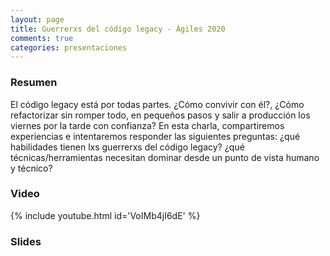 ```yaml
---
layout: page
title: Guerrerxs del código legacy - Ágiles 2020
comments: true
categories: presentaciones
---
```


### Resumen

El código legacy está por todas partes. ¿Cómo convivir con él?, ¿Cómo refactorizar sin romper todo, en pequeños pasos y salir a producción los viernes por la tarde con confianza? En esta charla, compartiremos experiencias e intentaremos responder las siguientes preguntas: ¿qué habilidades tienen lxs guerrerxs del código legacy? ¿qué técnicas/herramientas necesitan dominar desde un punto de vista humano y técnico?

### Video

{% include youtube.html id='VoIMb4jI6dE' %}

### Slides

<script async class="speakerdeck-embed" data-id="81e36926cc0749e0b092ff355f43653d" data-ratio="1.77777777777778" src="//speakerdeck.com/assets/embed.js"></script>
